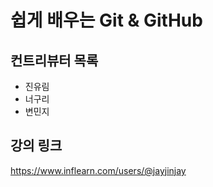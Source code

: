 # 쉽게 배우는 Git & GitHub

## 컨트리뷰터 목록

- 진유림
- 너구리
- 변민지

## 강의 링크
https://www.inflearn.com/users/@jayjinjay